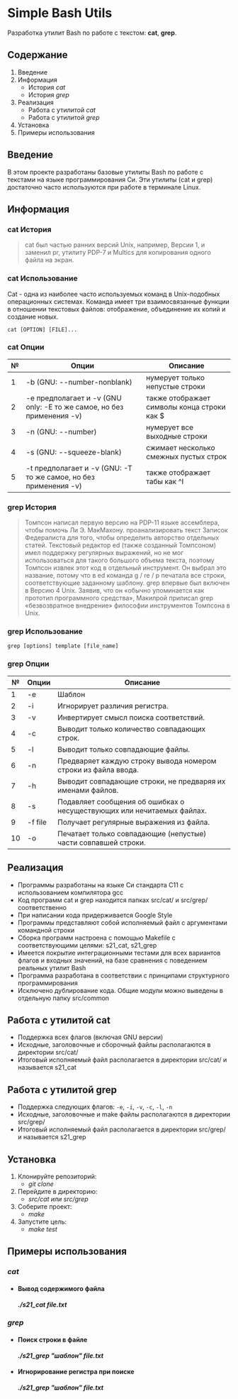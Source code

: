 # Simple Bash Utils

Разработка утилит Bash по работе с текстом: **cat**, **grep**.

## Содержание

1. Введение
2. Информация 
    - История *cat*
    - История *grep*
3. Реализация 
    - Работа с утилитой *cat*
    - Работа с утилитой *grep*
4. Установка
5. Примеры использования

## Введение

В этом проекте  разработаны базовые утилиты Bash по работе с текстами на языке программирования Си. Эти утилиты (cat и grep) достаточно часто используются при работе в терминале Linux.


## Информация 

### **cat** История

> cat был частью ранних версий Unix, например, Версии 1, и заменил pr, утилиту PDP-7 и Multics для копирования одного файла на экран.

### cat Использование

Cat - одна из наиболее часто используемых команд в Unix-подобных операционных системах. Команда имеет три взаимосвязанные функции в отношении текстовых файлов: отображение, объединение их копий и создание новых.

`cat [OPTION] [FILE]...`

### cat Опции

| № | Опции | Описание |
| ------ | ------ | ------ |
| 1 | -b (GNU: --number-nonblank) | нумерует только непустые строки |
| 2 | -e предполагает и -v (GNU only: -E то же самое, но без применения -v) | также отображает символы конца строки как $  |
| 3 | -n (GNU: --number) | нумерует все выходные строки |
| 4 | -s (GNU: --squeeze-blank) | сжимает несколько смежных пустых строк |
| 5 | -t предполагает и -v (GNU: -T то же самое, но без применения -v) | также отображает табы как ^I |

### grep История

> Томпсон написал первую версию на PDP-11 языке ассемблера, чтобы помочь Ли Э. МакМахону. проанализировать текст Записок Федералиста для того, чтобы определить авторство отдельных статей. Текстовый редактор ed (также созданный Томпсоном) имел поддержку регулярных выражений, но не мог использоваться для такого большого объема текста, поэтому Томпсон извлек этот код в отдельный инструмент. Он выбрал это название, потому что в ed команда g / re / p печатала все строки, соответствующие заданному шаблону. 
grep впервые был включен в Версию 4 Unix. Заявив, что он «обычно упоминается как прототип программного средства», Макилрой приписал grep «безвозвратное внедрение» философии инструментов Томпсона в Unix.

### grep Использование

`grep [options] template [file_name]`

### grep Опции

| № | Опции | Описание |
| ------ | ------ | ------ |
| 1 | -e | Шаблон |
| 2 | -i | Игнорирует различия регистра.  |
| 3 | -v | Инвертирует смысл поиска соответствий. |
| 4 | -c | Выводит только количество совпадающих строк. |
| 5 | -l | Выводит только совпадающие файлы.  |
| 6 | -n | Предваряет каждую строку вывода номером строки из файла ввода. |
| 7 | -h | Выводит совпадающие строки, не предваряя их именами файлов. |
| 8 | -s | Подавляет сообщения об ошибках о несуществующих или нечитаемых файлах. |
| 9 | -f file | Получает регулярные выражения из файла. |
| 10 | -o | Печатает только совпадающие (непустые) части совпавшей строки. |


## Реализация 

- Программы разработаны на языке Си стандарта C11 с использованием компилятора gcc 
- Код программ cat и grep находится папках src/cat/ и src/grep/ соответственно  
- При написании кода придерживается Google Style
- Программы представляют собой исполняемый файл с аргументами командной строки
- Сборка программ настроена с помощью Makefile с соответствующими целями: s21_cat, s21_grep  
- Имеется покрытие интеграционными тестами для всех вариантов флагов и входных значений, на базе сравнения с поведением реальных утилит Bash
- Программа разработана в соответствии с принципами структурного программирования
- Исключено дублирование кода. Общие модули можно выведены  в отдельную папку src/common


## Работа с утилитой cat

- Поддержка всех флагов (включая GNU версии)
- Исходные, заголовочные и сборочный файлы располагаются в директории src/cat/
- Итоговый исполняемый файл располагается в директории src/cat/ и называется s21_cat

## Работа с утилитой grep

- Поддержка следующих флагов: `-e`, `-i`, `-v`, `-c`, `-l`, `-n`
- Исходные, заголовочные и make файлы располагаются в директории src/grep/
- Итоговый исполняемый файл располагается в директории src/grep/ и называется s21_grep

## Установка

1. Клонируйте репозиторий:
    - *git clone*
2. Перейдите в директорию:
    - *src/cat или src/grep*
3. Соберите проект:
    - *make*
4. Запустите цель:
    - *make test*


## Примеры использования

### *cat*
- #### Вывод содержимого файла
    ***./s21_cat file.txt***

### *grep*
- #### Поиск строки в файле 
    ***./s21_grep "шаблон" file.txt***
- #### Игнорирование регистра при поиске 
    ***./s21_grep "шаблон" file.txt***

